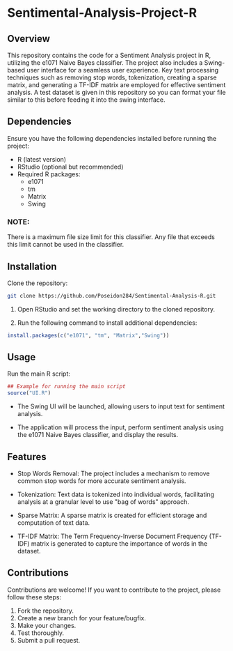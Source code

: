 # Sentimental-Analysis-Project-R

## Overview

This repository contains the code for a Sentiment Analysis project in R, utilizing the e1071 Naive Bayes classifier. The project also includes a Swing-based user interface for a seamless user experience. Key text processing techniques such as removing stop words, tokenization, creating a sparse matrix, and generating a TF-IDF matrix are employed for effective sentiment analysis. A test dataset is given in this repository so you can format your file similar to this before feeding it into the swing interface.

## Dependencies

Ensure you have the following dependencies installed before running the project:

- R (latest version)
- RStudio (optional but recommended)
- Required R packages:
  - e1071
  - tm
  - Matrix
  - Swing

### NOTE:
There is a maximum file size limit for this classifier. Any file that exceeds this limit cannot be used in the classifier.

## Installation
Clone the repository:
```bash
git clone https://github.com/Poseidon284/Sentimental-Analysis-R.git
```

1. Open RStudio and set the working directory to the cloned repository.

2. Run the following command to install additional dependencies:

```R
install.packages(c("e1071", "tm", "Matrix","Swing"))
```

## Usage
Run the main R script:

```R
## Example for running the main script
source("UI.R")
```

- The Swing UI will be launched, allowing users to input text for sentiment analysis.

- The application will process the input, perform sentiment analysis using the e1071 Naive Bayes classifier, and display the results.

## Features
- Stop Words Removal: The project includes a mechanism to remove common stop words for more accurate sentiment analysis.

- Tokenization: Text data is tokenized into individual words, facilitating analysis at a granular level to use "bag of words" approach.

- Sparse Matrix: A sparse matrix is created for efficient storage and computation of text data.

- TF-IDF Matrix: The Term Frequency-Inverse Document Frequency (TF-IDF) matrix is generated to capture the importance of words in the dataset.

## Contributions
Contributions are welcome! If you want to contribute to the project, please follow these steps:

  1. Fork the repository.
  2. Create a new branch for your feature/bugfix.
  3. Make your changes.
  4. Test thoroughly.
  5. Submit a pull request.
